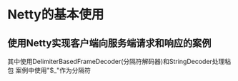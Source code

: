 # Netty的基本使用
## 使用Netty实现客户端向服务端请求和响应的案例
其中使用DelimiterBasedFrameDecoder(分隔符解码器)和StringDecoder处理粘包
案例中使用"$_"作为分隔符